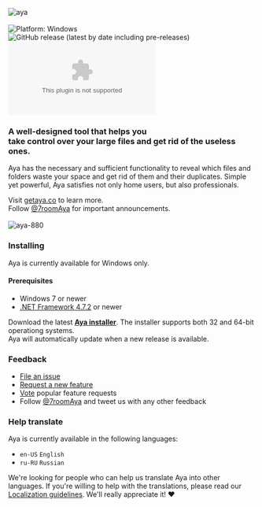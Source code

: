 ![aya](https://user-images.githubusercontent.com/2874236/75116104-fcc2ab00-5675-11ea-91af-0e8e04df8a46.png)
<br/>
<br/>
![Platform: Windows](https://img.shields.io/badge/platform-windows-brightgreen.svg)
![GitHub release (latest by date including pre-releases)](https://img.shields.io/github/v/release/7room/aya?include_prereleases)
![GitHub Pre-Releases (by Asset)](https://img.shields.io/github/downloads-pre/7room/aya/latest/Aya.Setup.0.10.4.exe?label=downloads)

### A well-designed tool that helps you<br/>take control over your large files and get rid of the useless ones.  

Aya has the necessary and sufficient functionality to reveal which files and folders waste your space and get rid of them and their duplicates. Simple yet powerful, Aya satisfies not only home users, but also professionals.

Visit [getaya.co](https://getaya.co) to learn more.  
Follow [@7roomAya](https://twitter.com/7roomAya) for important announcements.
<br/>
<br/>
![aya-880](https://user-images.githubusercontent.com/2874236/75115994-0dbeec80-5675-11ea-93a1-33f4e5fb9e70.png)

### Installing
Aya is currently available for Windows only.

#### Prerequisites
* Windows 7 or newer
* [.NET Framework 4.7.2](https://dotnet.microsoft.com/download/dotnet-framework) or newer

Download the latest **[Aya installer](https://github.com/7room/aya/releases/latest)**. The installer supports both 32 and 64-bit operationg systems.<br/>
Aya will automatically update when a new release is available.

### Feedback
* [File an issue](https://github.com/7room/aya/issues)
* [Request a new feature](CONTRIBUTING.md)
* [Vote](https://github.com/7room/aya/issues?q=is%3Aopen+is%3Aissue+label%3Afeature-request+sort%3Areactions-%2B1-desc) popular feature requests
* Follow [@7roomAya](https://twitter.com/7roomAya) and tweet us with any other feedback

### Help translate
Aya is currently available in the following languages:
* `en-US` `English`
* `ru-RU` `Russian`

We're looking for people who can help us translate Aya into other languages.
If you're willing to help with the translations, please read our [Localization guidelines](LOCALIZATION.md). We'll really appreciate it! :heart:
